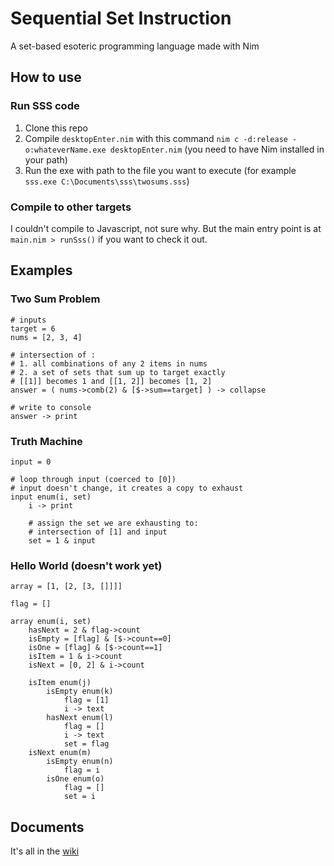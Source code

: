 # Sequential Set Instruction

A set-based esoteric programming language made with Nim

## How to use

### Run SSS code

1. Clone this repo
2. Compile `desktopEnter.nim` with this command `nim c -d:release -o:whateverName.exe desktopEnter.nim` (you need to have Nim installed in your path)
3. Run the exe with path to the file you want to execute (for example `sss.exe C:\Documents\sss\twosums.sss`)

### Compile to other targets

I couldn't compile to Javascript, not sure why. But the main entry point is at `main.nim > runSss()` if you want to check it out.

## Examples

### Two Sum Problem

```
# inputs
target = 6
nums = [2, 3, 4]

# intersection of :
# 1. all combinations of any 2 items in nums
# 2. a set of sets that sum up to target exactly
# [[1]] becomes 1 and [[1, 2]] becomes [1, 2]
answer = ( nums->comb(2) & [$->sum==target] ) -> collapse

# write to console
answer -> print
```

### Truth Machine

```
input = 0

# loop through input (coerced to [0])
# input doesn't change, it creates a copy to exhaust
input enum(i, set)
    i -> print

    # assign the set we are exhausting to:
    # intersection of [1] and input
    set = 1 & input
```

### Hello World (doesn't work yet)

```
array = [1, [2, [3, []]]]

flag = []

array enum(i, set)
    hasNext = 2 & flag->count
    isEmpty = [flag] & [$->count==0]
    isOne = [flag] & [$->count==1]
    isItem = 1 & i->count
    isNext = [0, 2] & i->count

    isItem enum(j)
        isEmpty enum(k)
            flag = [1]
            i -> text
        hasNext enum(l)
            flag = []
            i -> text
            set = flag
    isNext enum(m)
        isEmpty enum(n)
            flag = i
        isOne enum(o)
            flag = []
            set = i
```

## Documents

It's all in the [wiki](https://github.com/CIOSAI/SequentialSetInstruction/wiki)
